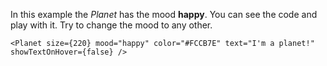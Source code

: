 In this example the _Planet_ has the mood <b>happy</b>. You can see the code and play with it. Try to change the mood to any other.

```
<Planet size={220} mood="happy" color="#FCCB7E" text="I'm a planet!" showTextOnHover={false} />
```
